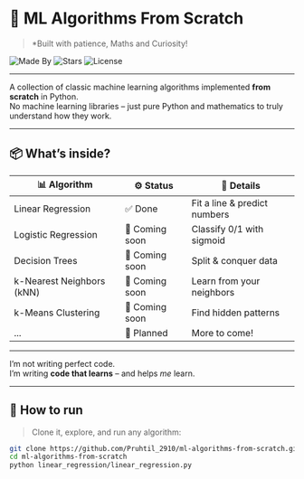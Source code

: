 # 🚀 ML Algorithms From Scratch  
> *Built with patience, Maths and Curiosity!


![Made By](https://img.shields.io/badge/Made%20By-Pruthil-blueviolet?style=flat-square)
![Stars](https://img.shields.io/github/stars/Pruthil-2910/ML-Algos-From-Scratch?style=social)
![License](https://img.shields.io/github/license/Pruthil-2910/ML-Algos-From-Scratch?color=brightgreen)

---

A collection of classic machine learning algorithms implemented **from scratch** in Python.  
No machine learning libraries – just pure Python and mathematics to truly understand how they work.

---

## 📦 **What’s inside?**
| 📊 Algorithm                | ⚙️ Status        | 📄 Details                    |
|---------------------------|----------------|------------------------------|
| Linear Regression         | ✅ Done         | Fit a line & predict numbers |
| Logistic Regression      | 🔧 Coming soon | Classify 0/1 with sigmoid    |
| Decision Trees           | 🔧 Coming soon | Split & conquer data        |
| k-Nearest Neighbors (kNN)| 🔧 Coming soon | Learn from your neighbors   |
| k-Means Clustering       | 🔧 Coming soon | Find hidden patterns        |
| ...                      | 🧪 Planned      | More to come!               |

---

I’m not writing perfect code.  
I’m writing **code that learns** – and helps *me* learn.

---

## 🧰 **How to run**
> Clone it, explore, and run any algorithm:

```bash
git clone https://github.com/Pruhtil_2910/ml-algorithms-from-scratch.git
cd ml-algorithms-from-scratch
python linear_regression/linear_regression.py
